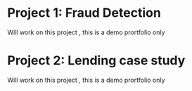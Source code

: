
# Project 1: Fraud Detection

Will work on this project , this is a demo prortfolio only

# Project 2: Lending case study
Will work on this project , this is a demo prortfolio only
